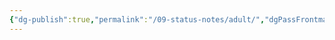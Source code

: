```yaml
---
{"dg-publish":true,"permalink":"/09-status-notes/adult/","dgPassFrontmatter":true,"noteIcon":"child","created":"2025-10-14T18:10:00.841+01:00","updated":"2025-10-15T17:56:33.155+01:00"}
---
```


